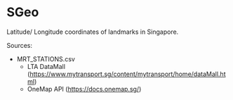 # SGeo
Latitude/ Longitude coordinates of landmarks in Singapore.

Sources:
* MRT_STATIONS.csv
  * LTA DataMall (https://www.mytransport.sg/content/mytransport/home/dataMall.html)
  * OneMap API (https://docs.onemap.sg/)
